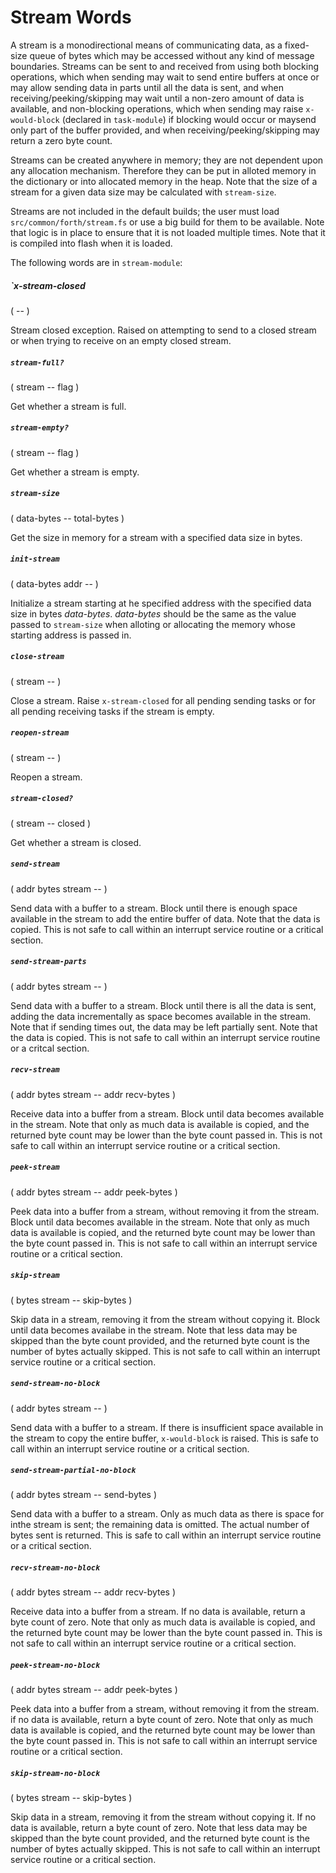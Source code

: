 # Stream Words

A stream is a monodirectional means of communicating data, as a fixed-size queue of bytes which may be accessed without any kind of message boundaries. Streams can be sent to and received from using both blocking operations, which when sending may wait to send entire buffers at once or may allow sending data in parts until all the data is sent, and when receiving/peeking/skipping may wait until a non-zero amount of data is available, and non-blocking operations, which when sending may raise `x-would-block` (declared in `task-module`) if blocking would occur or maysend only part of the buffer provided, and when receiving/peeking/skipping may return a zero byte count.

Streams can be created anywhere in memory; they are not dependent upon any allocation mechanism. Therefore they can be put in alloted memory in the dictionary or into allocated memory in the heap. Note that the size of a stream for a given data size may be calculated with `stream-size`.

Streams are not included in the default builds; the user must load `src/common/forth/stream.fs` or use a big build for them to be available. Note that logic is in place to ensure that it is not loaded multiple times. Note that it is compiled into flash when it is loaded.

The following words are in `stream-module`:

##### `x-stream-closed
( -- )

Stream closed exception. Raised on attempting to send to a closed stream or when trying to receive on an empty closed stream.

##### `stream-full?`
( stream -- flag )

Get whether a stream is full.

##### `stream-empty?`
( stream -- flag )

Get whether a stream is empty.

##### `stream-size`
( data-bytes -- total-bytes )

Get the size in memory for a stream with a specified data size in bytes.

##### `init-stream`
( data-bytes addr -- )

Initialize a stream starting at he specified address with the specified data size in bytes *data-bytes*. *data-bytes* should be the same as the value passed to `stream-size` when alloting or allocating the memory whose starting address is passed in.

##### `close-stream`
( stream -- )

Close a stream. Raise `x-stream-closed` for all pending sending tasks or for all pending receiving tasks if the stream is empty.

##### `reopen-stream`
( stream -- )

Reopen a stream.

##### `stream-closed?`
( stream -- closed )

Get whether a stream is closed.

##### `send-stream`
( addr bytes stream -- )

Send data with a buffer to a stream. Block until there is enough space available in the stream to add the entire buffer of data. Note that the data is copied. This is not safe to call within an interrupt service routine or a critical section.

##### `send-stream-parts`
( addr bytes stream -- )

Send data with a buffer to a stream. Block until there is all the data is sent, adding the data incrementally as space becomes available in the stream. Note that if sending times out, the data may be left partially sent. Note that the data is copied. This is not safe to call within an interrupt service routine or a critcal section.

##### `recv-stream`
( addr bytes stream -- addr recv-bytes )

Receive data into a buffer from a stream. Block until data becomes available in the stream. Note that only as much data is available is copied, and the returned byte count may be lower than the byte count passed in. This is not safe to call within an interrupt service routine or a critical section.

##### `peek-stream`
( addr bytes stream -- addr peek-bytes )

Peek data into a buffer from a stream, without removing it from the stream. Block until data becomes available in the stream. Note that only as much data is available is copied, and the returned byte count may be lower than the byte count passed in. This is not safe to call within an interrupt service routine or a critical section.

##### `skip-stream`
( bytes stream -- skip-bytes )

Skip data in a stream, removing it from the stream without copying it. Block until data becomes availabe in the stream. Note that less data may be skipped than the byte count provided, and the returned byte count is the number of bytes actually skipped. This is not safe to call within an interrupt service routine or a critical section.

##### `send-stream-no-block`
( addr bytes stream -- )

Send data with a buffer to a stream. If there is insufficient space available in the stream to copy the entire buffer, `x-would-block` is raised. This is safe to call within an interrupt service routine or a critical section.

##### `send-stream-partial-no-block`
( addr bytes stream -- send-bytes )

Send data with a buffer to a stream. Only as much data as there is space for inthe stream is sent; the remaining data is omitted. The actual number of bytes sent is returned. This is safe to call within an interrupt service routine or a critical section.

##### `recv-stream-no-block`
( addr bytes stream -- addr recv-bytes )

Receive data into a buffer from a stream. If no data is available, return a byte count of zero. Note that only as much data is available is copied, and the returned byte count may be lower than the byte count passed in. This is not safe to call within an interrupt service routine or a critical section.

##### `peek-stream-no-block`
( addr bytes stream -- addr peek-bytes )

Peek data into a buffer from a stream, without removing it from the stream. if no data is available, return a byte count of zero. Note that only as much data is available is copied, and the returned byte count may be lower than the byte count passed in. This is not safe to call within an interrupt service routine or a critical section.

##### `skip-stream-no-block`
( bytes stream -- skip-bytes )

Skip data in a stream, removing it from the stream without copying it. If no data is available, return a byte count of zero. Note that less data may be skipped than the byte count provided, and the returned byte count is the number of bytes actually skipped. This is not safe to call within an interrupt service routine or a critical section.